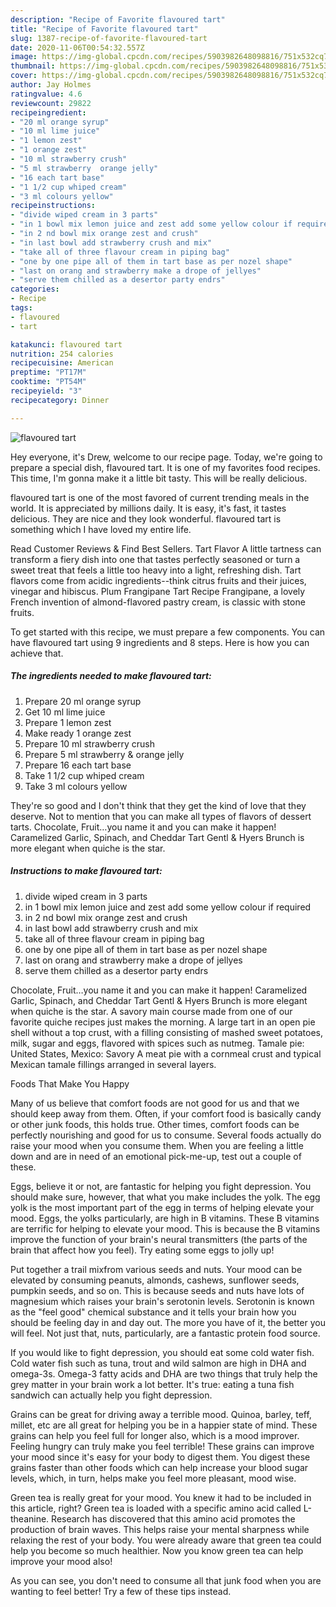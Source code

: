```yaml
---
description: "Recipe of Favorite flavoured tart"
title: "Recipe of Favorite flavoured tart"
slug: 1387-recipe-of-favorite-flavoured-tart
date: 2020-11-06T00:54:32.557Z
image: https://img-global.cpcdn.com/recipes/5903982648098816/751x532cq70/flavoured-tart-recipe-main-photo.jpg
thumbnail: https://img-global.cpcdn.com/recipes/5903982648098816/751x532cq70/flavoured-tart-recipe-main-photo.jpg
cover: https://img-global.cpcdn.com/recipes/5903982648098816/751x532cq70/flavoured-tart-recipe-main-photo.jpg
author: Jay Holmes
ratingvalue: 4.6
reviewcount: 29822
recipeingredient:
- "20 ml orange syrup"
- "10 ml lime juice"
- "1 lemon zest"
- "1 orange zest"
- "10 ml strawberry crush"
- "5 ml strawberry  orange jelly"
- "16 each tart base"
- "1 1/2 cup whiped cream"
- "3 ml colours yellow"
recipeinstructions:
- "divide wiped cream in 3 parts"
- "in 1 bowl mix lemon juice and zest add some yellow colour if required"
- "in 2 nd bowl mix orange zest and crush"
- "in last bowl add strawberry crush and mix"
- "take all of three flavour cream in piping bag"
- "one by one pipe all of them in tart base as per nozel shape"
- "last on orang and strawberry make a drope of jellyes"
- "serve them chilled as a desertor party endrs"
categories:
- Recipe
tags:
- flavoured
- tart

katakunci: flavoured tart 
nutrition: 254 calories
recipecuisine: American
preptime: "PT17M"
cooktime: "PT54M"
recipeyield: "3"
recipecategory: Dinner

---
```



![flavoured tart](https://img-global.cpcdn.com/recipes/5903982648098816/751x532cq70/flavoured-tart-recipe-main-photo.jpg)

Hey everyone, it's Drew, welcome to our recipe page. Today, we're going to prepare a special dish, flavoured tart. It is one of my favorites food recipes. This time, I'm gonna make it a little bit tasty. This will be really delicious.

flavoured tart is one of the most favored of current trending meals in the world. It is appreciated by millions daily. It is easy, it's fast, it tastes delicious. They are nice and they look wonderful. flavoured tart is something which I have loved my entire life.

Read Customer Reviews &amp; Find Best Sellers. Tart Flavor A little tartness can transform a fiery dish into one that tastes perfectly seasoned or turn a sweet treat that feels a little too heavy into a light, refreshing dish. Tart flavors come from acidic ingredients--think citrus fruits and their juices, vinegar and hibiscus. Plum Frangipane Tart Recipe Frangipane, a lovely French invention of almond-flavored pastry cream, is classic with stone fruits.


To get started with this recipe, we must prepare a few components. You can have flavoured tart using 9 ingredients and 8 steps. Here is how you can achieve that.

<!--inarticleads1-->

##### The ingredients needed to make flavoured tart:

1. Prepare 20 ml orange syrup
1. Get 10 ml lime juice
1. Prepare 1 lemon zest
1. Make ready 1 orange zest
1. Prepare 10 ml strawberry crush
1. Prepare 5 ml strawberry &amp; orange jelly
1. Prepare 16 each tart base
1. Take 1 1/2 cup whiped cream
1. Take 3 ml colours yellow


They&#39;re so good and I don&#39;t think that they get the kind of love that they deserve. Not to mention that you can make all types of flavors of dessert tarts. Chocolate, Fruit…you name it and you can make it happen! Caramelized Garlic, Spinach, and Cheddar Tart Gentl &amp; Hyers Brunch is more elegant when quiche is the star. 

<!--inarticleads2-->

##### Instructions to make flavoured tart:

1. divide wiped cream in 3 parts
1. in 1 bowl mix lemon juice and zest add some yellow colour if required
1. in 2 nd bowl mix orange zest and crush
1. in last bowl add strawberry crush and mix
1. take all of three flavour cream in piping bag
1. one by one pipe all of them in tart base as per nozel shape
1. last on orang and strawberry make a drope of jellyes
1. serve them chilled as a desertor party endrs


Chocolate, Fruit…you name it and you can make it happen! Caramelized Garlic, Spinach, and Cheddar Tart Gentl &amp; Hyers Brunch is more elegant when quiche is the star. A savory main course made from one of our favorite quiche recipes just makes the morning. A large tart in an open pie shell without a top crust, with a filling consisting of mashed sweet potatoes, milk, sugar and eggs, flavored with spices such as nutmeg. Tamale pie: United States, Mexico: Savory A meat pie with a cornmeal crust and typical Mexican tamale fillings arranged in several layers. 

Foods That Make You Happy


Many of us believe that comfort foods are not good for us and that we should keep away from them. Often, if your comfort food is basically candy or other junk foods, this holds true. Other times, comfort foods can be perfectly nourishing and good for us to consume. Several foods actually do raise your mood when you consume them. When you are feeling a little down and are in need of an emotional pick-me-up, test out a couple of these.

Eggs, believe it or not, are fantastic for helping you fight depression. You should make sure, however, that what you make includes the yolk. The egg yolk is the most important part of the egg in terms of helping elevate your mood. Eggs, the yolks particularly, are high in B vitamins. These B vitamins are terrific for helping to elevate your mood. This is because the B vitamins improve the function of your brain's neural transmitters (the parts of the brain that affect how you feel). Try eating some eggs to jolly up!

Put together a trail mixfrom various seeds and nuts. Your mood can be elevated by consuming peanuts, almonds, cashews, sunflower seeds, pumpkin seeds, and so on. This is because seeds and nuts have lots of magnesium which raises your brain's serotonin levels. Serotonin is known as the "feel good" chemical substance and it tells your brain how you should be feeling day in and day out. The more you have of it, the better you will feel. Not just that, nuts, particularly, are a fantastic protein food source.

If you would like to fight depression, you should eat some cold water fish. Cold water fish such as tuna, trout and wild salmon are high in DHA and omega-3s. Omega-3 fatty acids and DHA are two things that truly help the grey matter in your brain work a lot better. It's true: eating a tuna fish sandwich can actually help you fight depression. 

Grains can be great for driving away a terrible mood. Quinoa, barley, teff, millet, etc are all great for helping you be in a happier state of mind. These grains can help you feel full for longer also, which is a mood improver. Feeling hungry can truly make you feel terrible! These grains can improve your mood since it's easy for your body to digest them. You digest these grains faster than other foods which can help increase your blood sugar levels, which, in turn, helps make you feel more pleasant, mood wise.

Green tea is really great for your mood. You knew it had to be included in this article, right? Green tea is loaded with a specific amino acid called L-theanine. Research has discovered that this amino acid promotes the production of brain waves. This helps raise your mental sharpness while relaxing the rest of your body. You were already aware that green tea could help you become so much healthier. Now you know green tea can help improve your mood also!

As you can see, you don't need to consume all that junk food when you are wanting to feel better! Try  a few  of  these  tips  instead.

